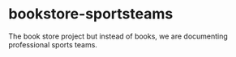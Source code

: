 # bookstore-sportsteams
The book store project but instead of books, we are documenting professional sports teams.
